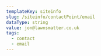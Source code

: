 ```yaml
---
templateKey: siteinfo
slug: /siteinfo/contactPoint/email
dataType: string
value: jon@lawnsmatter.co.uk
tags:
  - contact
  - email
---
```



